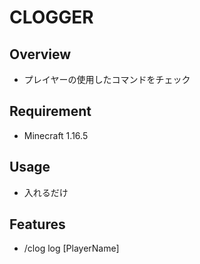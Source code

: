 # CLOGGER

## Overview
- プレイヤーの使用したコマンドをチェック

## Requirement
- Minecraft 1.16.5

## Usage
- 入れるだけ

## Features
- /clog log [PlayerName]
